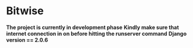 # Bitwise
**The project is currently in development phase**
**Kindly make sure that internet connection in on before hitting the runserver command**
**Django version == 2.0.6**
